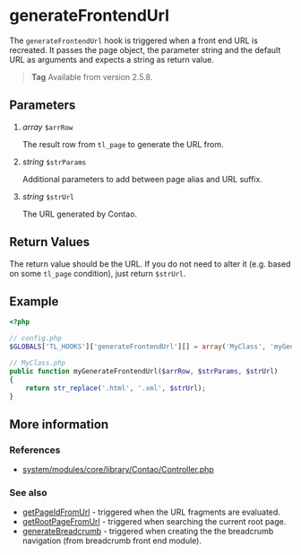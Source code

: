 # generateFrontendUrl

The `generateFrontendUrl` hook is triggered when a front end URL is recreated.
It passes the page object, the parameter string and the default URL as
arguments and expects a string as return value.

> **Tag** Available from version 2.5.8.


## Parameters

1. *array* `$arrRow`

    The result row from `tl_page` to generate the URL from.

2. *string* `$strParams`

    Additional parameters to add between page alias and URL suffix.

3. *string* `$strUrl`

    The URL generated by Contao.


## Return Values

The return value should be the URL. If you do not need to alter it (e.g. based
on some `tl_page` condition), just return `$strUrl`.


## Example

```php
<?php

// config.php
$GLOBALS['TL_HOOKS']['generateFrontendUrl'][] = array('MyClass', 'myGenerateFrontendUrl');

// MyClass.php
public function myGenerateFrontendUrl($arrRow, $strParams, $strUrl)
{
    return str_replace('.html', '.xml', $strUrl);
}
```


## More information


### References

- [system/modules/core/library/Contao/Controller.php](https://github.com/contao/core/blob/3.5.0/system/modules/core/library/Contao/Controller.php#L1141-L1147)


### See also

- [getPageIdFromUrl](getPageIdFromUrl.md) - triggered when the URL fragments are evaluated.
- [getRootPageFromUrl](getRootPageFromUrl.md) - triggered when searching the current root page.
- [generateBreadcrumb](generateBreadcrumb.md) - triggered when creating the the breadcrumb navigation (from breadcrumb front end module).
